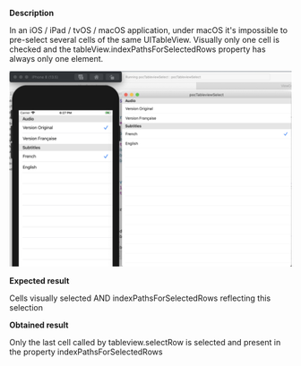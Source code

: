 **Description**


In an iOS / iPad / tvOS / macOS application, under macOS it's impossible to pre-select several cells of the same UITableView.
Visually only one cell is checked and the tableView.indexPathsForSelectedRows property has always only one element.

![Alt text](/screen.png "result")


**Expected result**

Cells visually selected AND indexPathsForSelectedRows reflecting this selection


**Obtained result**

Only the last cell called by tableview.selectRow is selected and present in the property indexPathsForSelectedRows
